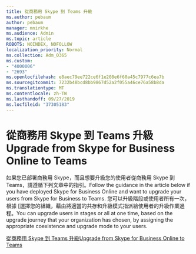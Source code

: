 ```yaml
---
title: 從商務用 Skype 到 Teams 升級
ms.author: pebaum
author: pebaum
manager: mnirkhe
ms.audience: Admin
ms.topic: article
ROBOTS: NOINDEX, NOFOLLOW
localization_priority: Normal
ms.collection: Adm_O365
ms.custom:
- "4000006"
- "2693"
ms.openlocfilehash: e8aec79ee722ce6f1e208e6f60a45c7977c6ea7b
ms.sourcegitcommit: 7232b48bcd8bb9867d52a2f055a46ce76a58b8da
ms.translationtype: MT
ms.contentlocale: zh-TW
ms.lasthandoff: 09/27/2019
ms.locfileid: "37305183"
---
```

# <a name="upgrade-from-skype-for-business-online-to-teams"></a><span data-ttu-id="5e10b-102">從商務用 Skype 到 Teams 升級</span><span class="sxs-lookup"><span data-stu-id="5e10b-102">Upgrade from Skype for Business Online to Teams</span></span>  

<span data-ttu-id="5e10b-103">如果您已部署商務用 Skype，而且想要升級您的使用者從商務用 Skype 到 Teams，請遵循下列文章中的指引。</span><span class="sxs-lookup"><span data-stu-id="5e10b-103">Follow the guidance in the article below if you have deployed Skype for Business Online and want to upgrade your users from Skype for Business to Teams.</span></span> <span data-ttu-id="5e10b-104">您可以升級階段或使用者所有一次，根據 [選擇您的組織，藉由將適當的共存和升級模式指派給使用者的升級作業過程。</span><span class="sxs-lookup"><span data-stu-id="5e10b-104">You can upgrade users in stages or all at one time, based on the upgrade journey that your organization has chosen, by assigning the appropriate coexistence and upgrade mode to your users.</span></span>

[<span data-ttu-id="5e10b-105">從商務用 Skype 到 Teams 升級</span><span class="sxs-lookup"><span data-stu-id="5e10b-105">Upgrade from Skype for Business Online to Teams</span></span>](https://docs.microsoft.com/MicrosoftTeams/upgrade-to-teams-execute-skypeforbusinessonline) 